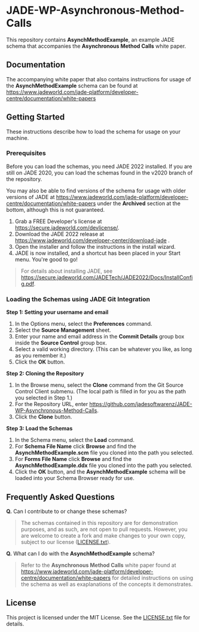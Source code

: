 # JADE-WP-Asynchronous-Method-Calls
This repository contains **AsynchMethodExample**, an example JADE schema that accompanies the **Asynchronous Method Calls** white paper.

## Documentation
The accompanying white paper that also contains instructions for usage of the **AsynchMethodExample** schema can be found at https://www.jadeworld.com/jade-platform/developer-centre/documentation/white-papers

## Getting Started
These instructions describe how to load the schema for usage on your machine.

### Prerequisites

Before you can load the schemas, you need JADE 2022 installed. If you are still on JADE 2020, you can load the schemas found in the v2020 branch of the repository.

You may also be able to find versions of the schema for usage with older versions of JADE at https://www.jadeworld.com/jade-platform/developer-centre/documentation/white-papers under the **Archived** section at the bottom, although this is not guaranteed.

1. Grab a FREE Developer's license at https://secure.jadeworld.com/devlicense/.
2. Download the JADE 2022 release at https://www.jadeworld.com/developer-center/download-jade .
3. Open the installer and follow the instructions in the install wizard.
4. JADE is now installed, and a shortcut has been placed in your Start menu. You're good to go!

> For details about installing JADE, see https://secure.jadeworld.com/JADETech/JADE2022/Docs/InstallConfig.pdf.

### Loading the Schemas using JADE Git Integration

**Step 1: Setting your username and email**
1. In the Options menu, select the **Preferences** command.
2. Select the **Source Management** sheet.
3. Enter your name and email address in the **Commit Details** group box inside the **Source Control** group box.
4. Select a valid working directory. (This can be whatever you like, as long as you remember it.)
5. Click the **OK** button.

**Step 2: Cloning the Repository**
1. In the Browse menu, select the **Clone** command from the Git Source Control Client submenu.
(The local path is filled in for you as the path you selected in Step 1.)
2. For the Repository URL, enter https://github.com/jadesoftwarenz/JADE-WP-Asynchronous-Method-Calls.
3. Click the **Clone** button.

**Step 3: Load the Schemas**
1. In the Schema menu, select the **Load** command.
2. For **Schema File Name** click **Browse** and find the **AsynchMethodExample.scm** file you cloned into the path you selected.
3. For **Forms File Name** click **Browse** and find the **AsynchMethodExample.ddx** file you cloned into the path you selected.
4. Click the **OK** button, and the **AsynchMethodExample** schema will be loaded into your Schema Browser ready for use.

## Frequently Asked Questions
**Q.** Can I contribute to or change these schemas?
> The schemas contained in this repository are for demonstration purposes, and as such, are not open to pull requests. However, you are welcome to create a fork and make changes to your own copy, subject to our license ([LICENSE.txt](LICENSE.txt)).

**Q.** What can I do with the **AsynchMethodExample** schema?
> Refer to the **Asynchronous Method Calls** white paper found at https://www.jadeworld.com/jade-platform/developer-centre/documentation/white-papers for detailed instructions on using the schema as well as exaplanations of the concepts it demonstrates.


## License

This project is licensed under the MIT License. See the [LICENSE.txt](LICENSE.txt) file for details.
